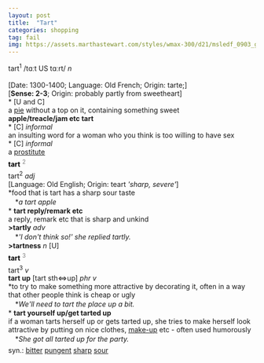 ```yaml
---
layout: post
title:  "Tart"
categories: shopping
tag: fail
img: https://assets.marthastewart.com/styles/wmax-300/d21/msledf_0903_grapetart/msledf_0903_grapetart_vert.jpg?itok=J63oAYiq
---
```

<DIV style="MARGIN: 0px 0px 5px">tart<SUP>1</SUP> /tɑːt US tɑːrt/ <I>n</I> <BR><BR>[Date: 1300-1400; Language: Old French; Origin: tarte;]<BR>[<B>Sense: 2-3</B>; Origin: probably partly from sweetheart]<BR>* [U and C] <BR>a <A href="{{ site.baseurl }}/pie"><U>pie</U></A> without a top on it, containing something sweet<BR><B>apple/treacle/jam etc tart</B><BR>* [C] <I>informal</I> <BR>an insulting word for a woman who you think is too willing to have sex<BR>* [C] <I>informal</I> <BR>a <A href="{{ site.baseurl }}/prostitute"><U>prostitute</U></A></DIV>
<DIV style="COLOR: #808080; MARGIN: 0px 0px 5px; LINE-HEIGHT: normal"><SPAN style="FONT-SIZE: 10.5pt; COLOR: #000000; LINE-HEIGHT: normal"><B>tart</B></SPAN> <SUP style="FONT-SIZE: 83%; LINE-HEIGHT: normal">2</SUP> </DIV>
<DIV style="MARGIN: 0px 0px 5px">tart<SUP>2</SUP> <I>adj</I> <BR>[Language: Old English; Origin: teart <I>'sharp, severe'</I>]<BR>*food that is tart has a sharp sour taste<BR>　*<I>a tart apple</I><BR>* <B>tart reply/remark etc</B><BR>a reply, remark etc that is sharp and unkind<BR><B>&gt;tartly</B> <I>adv</I><BR>　*<I>'I don't think so!' she replied tartly.</I><BR><B>&gt;tartness</B> <I>n</I> [U]</DIV>
<DIV style="COLOR: #808080; MARGIN: 0px 0px 5px; LINE-HEIGHT: normal"><SPAN style="FONT-SIZE: 10.5pt; COLOR: #000000; LINE-HEIGHT: normal"><B>tart</B></SPAN> <SUP style="FONT-SIZE: 83%; LINE-HEIGHT: normal">3</SUP> </DIV>
<DIV style="MARGIN: 0px 0px 5px">tart<SUP>3</SUP> <I>v</I> <BR><B>tart up</B> [tart sth⇔up] <I>phr v</I><BR>*to try to make something more attractive by decorating it, often in a way that other people think is cheap or ugly<BR>　*<I>We'll need to tart the place up a bit.</I><BR>* <B>tart yourself up/get tarted up</B><BR>if a woman tarts herself up or gets tarted up, she tries to make herself look attractive by putting on nice clothes, <A href="{{ site.baseurl }}/make-up"><U>make-up</U></A> etc - often used humorously<BR>　*<I>She got all tarted up for the party.</I></DIV>
<DIV style="MARGIN: 0px 0px 5px">
<DIV style="MARGIN: 4px 0px">syn.: <A href="{{ site.baseurl }}/bitter"><U>bitter</U></A> <A href="{{ site.baseurl }}/pungent"><U>pungent</U></A> <A href="{{ site.baseurl }}/sharp"><U>sharp</U></A> <A href="{{ site.baseurl }}/sour"><U>sour</U></A></DIV></DIV>
